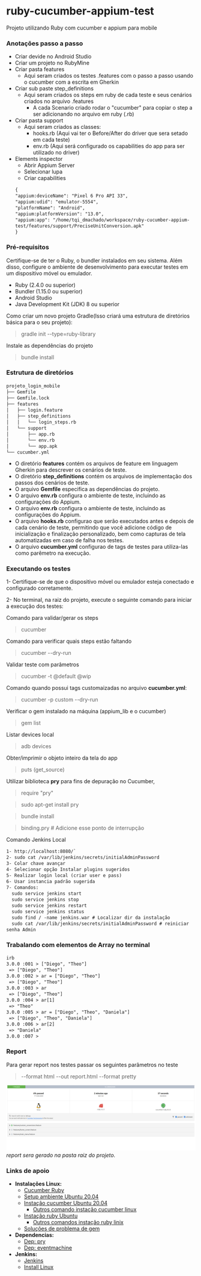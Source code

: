 # ruby-cucumber-appium-test
Projeto utilizando Ruby com cucumber e appium para mobile

### Anotações passo a passo
- Criar devide no Android Studio
- Criar um projeto no RubyMine
- Criar pasta features
  - Aqui seram criados os testes .features com o passo a passo usando o cucumber com a escrita em Gherkin
- Criar sub paste step_definitions
  - Aqui seram criados os steps em ruby de cada teste e seus cenários criados no arquivo .features
    - A cada Scenario criado rodar o "cucumber" para copiar o step a ser adicionando no arquivo em ruby (.rb)
- Criar pasta support
  - Aqui seram criados as classes:
    - hooks.rb (Aqui vai ter o Before/After do driver que sera setado em cada teste)
    - env.rb (Aqui será configurado os capabilities do app para ser utilizado no driver)
- Elements inspector
  - Abrir Appium Server
  - Selecionar lupa
  - Criar capabilities
  ```
  {
  "appium:deviceName": "Pixel 6 Pro API 33",
  "appium:udid": "emulator-5554",
  "platformName": "Android",
  "appium:platformVersion": "13.0",
  "appium:app": "/home/tqi_dmachado/workspace/ruby-cucumber-appium-test/features/support/PreciseUnitConversion.apk"
  }
  ```
  
### Pré-requisitos
Certifique-se de ter o Ruby, o bundler instalados em seu sistema. Além disso, configure o ambiente de desenvolvimento para executar testes em um dispositivo móvel ou emulador.
- Ruby (2.4.0 ou superior)
- Bundler (1.15.0 ou superior)
- Android Studio
- Java Development Kit (JDK) 8 ou superior

Como criar um novo projeto Gradle(Isso criará uma estrutura de diretórios básica para o seu projeto):
> gradle init --type=ruby-library 

Instale as dependências do projeto
> bundle install


### Estrutura de diretórios
````
projeto_login_mobile
├── Gemfile 
├── Gemfile.lock
├── features 
│   ├── login.feature  
│   ├── step_definitions 
│   │   └── login_steps.rb
│   └── support
│       ├── app.rb
│       └── env.rb 
│       └── app.apk 
└── cucumber.yml
````
- O diretório **features** contém os arquivos de feature em linguagem Gherkin para descrever os cenários de teste.
- O diretório **step_definitions** contém os arquivos de implementação dos passos dos cenários de teste.
- O arquivo **Gemfile** especifica as dependências do projeto.
- O arquivo **env.rb** configura o ambiente de teste, incluindo as configurações do Appium.
- O arquivo **env.rb** configura o ambiente de teste, incluindo as configurações do Appium.
- O arquivo **hooks.rb** configurao que serão executados antes e depois de cada cenário de teste, permitindo que você adicione código de inicialização e finalização personalizado, bem como capturas de tela automatizadas em caso de falha nos testes.
- O arquivo **cucumber.yml** configurao de tags de testes para utiliza-las como parêmetro na execução.

### Executando os testes
1- Certifique-se de que o dispositivo móvel ou emulador esteja conectado e configurado corretamente.

2- No terminal, na raiz do projeto, execute o seguinte comando para iniciar a execução dos testes:

Comando para validar/gerar os steps
> cucumber 

Comando para verificar quais steps estão faltando
> cucumber --dry-run

Validar teste com parâmetros
> cucumber -t @default @wip

Comando quando possui tags customaizadas no arquivo **cucumber.yml**:
> cucumber -p custom --dry-run

Verificar o gem instalado na máquina (appium_lib e o cucumber)
> gem list

Listar devices local
> adb devices

Obter/imprimir o objeto inteiro da tela do app
> puts (get_source)

Utilizar biblioteca **pry** para fins de depuração no Cucumber,
> require "pry"

> sudo apt-get install pry

> bundle install

> binding.pry # Adicione esse ponto de interrupção

Comando Jenkins Local
```
1- http://localhost:8080/`
2- sudo cat /var/lib/jenkins/secrets/initialAdminPassword
3- Colar chave avançar
4- Selecionar opção Instalar plugins sugeridos
5- Realizar login local (criar user e pass)
6- Usar instancia padrão sugerida
7- Comandos:
  sudo service jenkins start
  sudo service jenkins stop
  sudo service jenkins restart
  sudo service jenkins status
  sudo find / -name jenkins.war # Localizar dir da instalação
  sudo cat /var/lib/jenkins/secrets/initialAdminPassword # reiniciar senha Admin
```


### Trabalando com elementos de Array no terminal
```
irb
3.0.0 :001 > ["Diego", "Theo"]
 => ["Diego", "Theo"] 
3.0.0 :002 > ar = ["Diego", "Theo"]
 => ["Diego", "Theo"] 
3.0.0 :003 > ar
 => ["Diego", "Theo"] 
3.0.0 :004 > ar[1]
 => "Theo" 
3.0.0 :005 > ar = ["Diego", "Theo", "Daniela"]
 => ["Diego", "Theo", "Daniela"] 
3.0.0 :006 > ar[2]
 => "Daniela" 
3.0.0 :007 > 
```

### Report
Para gerar report nos testes passar os seguintes parâmetros no teste
> --format html --out report.html --format pretty

![img.png](img.png)
*report sera gerado na pasta raiz do projeto.*

### Links de apoio

* **Instalações Linux:**
  * [Cucumber Ruby](https://github.com/cucumber/cucumber-ruby)
  * [Setup ambiente Ubuntu 20.04 ](https://gorails.com/setup/ubuntu/20.04)
  * [Instação cucumber Ubuntu 20.04](https://installati.one/install-cucumber-ubuntu-20-04/)
    * [Outros comando instação cucumber linux](https://www.thelinuxfaq.com/ubuntu/ubuntu-16-04-lts-xenial-xerus/cucumber?type=uninstall)
  * [Instação ruby Ubuntu](https://phoenixnap.com/kb/install-ruby-ubuntu)
    * [Outros comandos instação ruby linix](https://www.thelinuxfaq.com/ubuntu/ubuntu-17-04-zesty-zapus/ruby-full?type=uninstall)
  * [Soluções de problema de gem](https://bundler.io/blog/2019/05/14/solutions-for-cant-find-gem-bundler-with-executable-bundle.html)
* **Dependencias:**
  * [Dep: pry](https://rubygems.org/gems/pry/versions/0.14.1)
  * [Dep: eventmachine](https://rubygems.org/gems/eventmachine/versions/1.2.7)
* **Jenkins:**
  * [Jenkins](https://www.jenkins.io/download/)
  * [Install Linux](https://pkg.jenkins.io/debian/)




